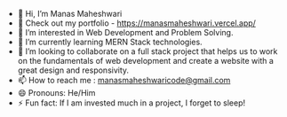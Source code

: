- 👋 Hi, I’m Manas Maheshwari
- 💼 Check out my portfolio - https://manasmaheshwari.vercel.app/
- 👀 I’m interested in Web Development and Problem Solving.
- 🌱 I’m currently learning MERN Stack technologies.
- 💞️ I’m looking to collaborate on a full stack project that helps us to work on the fundamentals of web development and create a website with a great design and responsivity. 
- 📫 How to reach me : manasmaheshwaricode@gmail.com
- 😄 Pronouns: He/Him
- ⚡ Fun fact: If I am invested much in a project, I forget to sleep!

<!---
manasmaheshwarii/manasmaheshwarii is a ✨ special ✨ repository because its `README.md` (this file) appears on your GitHub profile.
You can click the Preview link to take a look at your changes.
--->
